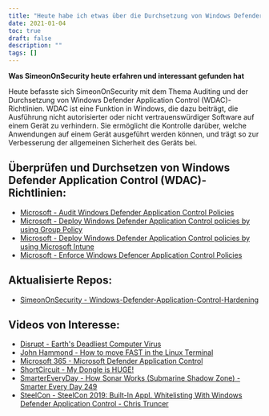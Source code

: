 ```yaml
---
title: "Heute habe ich etwas über die Durchsetzung von Windows Defender Application Control (WDAC)-Richtlinien gelernt"
date: 2021-01-04
toc: true
draft: false
description: ""
tags: []
---
```


**Was SimeonOnSecurity heute erfahren und interessant gefunden hat**

Heute befasste sich SimeonOnSecurity mit dem Thema Auditing und der Durchsetzung von Windows Defender Application Control (WDAC)-Richtlinien. WDAC ist eine Funktion in Windows, die dazu beiträgt, die Ausführung nicht autorisierter oder nicht vertrauenswürdiger Software auf einem Gerät zu verhindern. Sie ermöglicht die Kontrolle darüber, welche Anwendungen auf einem Gerät ausgeführt werden können, und trägt so zur Verbesserung der allgemeinen Sicherheit des Geräts bei.

## Überprüfen und Durchsetzen von Windows Defender Application Control (WDAC)-Richtlinien:
- [Microsoft - Audit Windows Defender Application Control Policies](https://docs.microsoft.com/en-us/windows/security/threat-protection/windows-defender-application-control/audit-windows-defender-application-control-policies)
- [Microsoft - Deploy Windows Defender Application Control policies by using Group Policy](https://docs.microsoft.com/en-us/windows/security/threat-protection/windows-defender-application-control/deploy-windows-defender-application-control-policies-using-group-policy)
- [Microsoft - Deploy Windows Defender Application Control policies by using Microsoft Intune](https://docs.microsoft.com/en-us/windows/security/threat-protection/windows-defender-application-control/deploy-windows-defender-application-control-policies-using-intune)
- [Microsoft - Enforce Windows Defencer Application Control Policies](https://docs.microsoft.com/en-us/windows/security/threat-protection/windows-defender-application-control/enforce-windows-defender-application-control-policies)

## Aktualisierte Repos:
- [SimeonOnSecurity - Windows-Defender-Application-Control-Hardening](https://github.com/simeononsecurity/Windows-Defender-Application-Control-Hardening)

## Videos von Interesse:
- [Disrupt - Earth's Deadliest Computer Virus](https://www.youtube.com/watch?v=6w3wr691uss)
- [John Hammond - How to move FAST in the Linux Terminal](https://www.youtube.com/watch?v=5-_bUD6oMok)
- [Microsoft 365 - Microsoft Defender Application Control](https://www.youtube.com/watch?v=r2m156VWg_c)
- [ShortCircuit - My Dongle is HUGE!](https://www.youtube.com/watch?v=N2r10vOzxh4)
- [SmarterEveryDay - How Sonar Works (Submarine Shadow Zone) - Smarter Every Day 249](https://www.youtube.com/watch?v=AqqaYs7LjlM)
- [SteelCon - SteelCon 2019: Built-In Appl. Whitelisting With Windows Defender Application Control - Chris Truncer](https://www.youtube.com/watch?v=DQth-gVXRS0)
